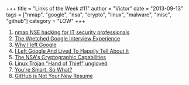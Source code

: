 +++
title = "Links of the Week #11"
author = "Victor"
date = "2013-09-13"
tags = ["nmap", "google", "nsa", "crypto", "linux", "malware", "misc", "github"]
category = "LOW"
+++

1.  [nmap NSE hacking for IT security professionals][1]
2.  [The Wretched Google Interview Experience][2]
3.  [Why I left Google][3]
4.  [I Left Google And Lived To Happily Tell About It][4]
5.  [The NSA's Cryptographic Capabilities][5]
6.  [Linux Trojan "Hand of Thief" ungloved][6]
7.  [You're Smart. So What?][7]
8.  [GitHub is Not Your New Resume][8]


 [1]: http://de.slideshare.net/mruef/nmap-nse-hacking-for-it-security-professionals
 [2]: http://symbo1ics.com/blog/?p=2055
 [3]: https://medium.com/editors-picks/c02f1ff471c6
 [4]: http://www.fastcompany.com/3016938/dialed/why-i-left-google
 [5]: https://www.schneier.com/blog/archives/2013/09/the_nsas_crypto_1.html
 [6]: https://blog.avast.com/2013/08/27/linux-trojan-hand-of-thief-ungloved/
 [7]: http://blog.chrisdrane.com/?p=49
 [8]: http://www.brandonmwest.com/development/2013/08/22/github-is-not-your-new-resume.html                                                      
